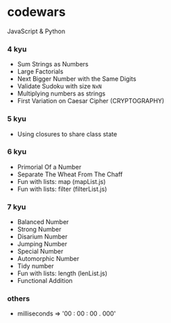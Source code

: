 # codewars

JavaScript & Python

### 4 kyu 

* Sum Strings as Numbers
* Large Factorials
* Next Bigger Number with the Same Digits
* Validate Sudoku with size `NxN`
* Multiplying numbers as strings
* First Variation on Caesar Cipher (CRYPTOGRAPHY)

### 5 kyu

* Using closures to share class state


### 6 kyu

* Primorial Of a Number
* Separate The Wheat From The Chaff
* Fun with lists: map (mapList.js)
* Fun with lists: filter (filterList.js)


### 7 kyu

* Balanced Number
* Strong Number
* Disarium Number
* Jumping Number
* Special Number
* Automorphic Number
* Tidy number
* Fun with lists: length (lenList.js)
* Functional Addition


### others

* milliseconds => '00 : 00 : 00 . 000'
